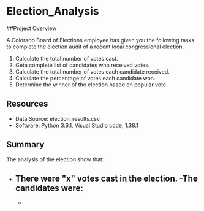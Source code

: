 # Election_Analysis

##Project Overview

A Colorado Board of Elections employee has given you the following tasks to complete the election audit of a recent local congressional election.

1. Calculate the total number of votes cast.
2. Geta complete list of candidates who received votes.
3. Calculate the total number of votes each candidate received.
4. Calculate the percentage of votes each candidate won.
5. Determine the winner of the election based on popular vote.

## Resources

- Data Source: election_results.csv
- Software: Python 3.6.1, Visual Studio code, 1.38.1

## Summary 
The analysis of the election show that:
- There were "x" votes cast in the election.
-The candidates were:
    - 
    -